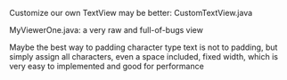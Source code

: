 Customize our own TextView may be better: CustomTextView.java

MyViewerOne.java: a very raw and full-of-bugs view

Maybe the best way to padding character type text is not to padding, but simply assign all characters, even a space included, fixed width, which is very easy to implemented and good for performance
